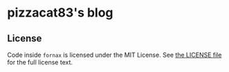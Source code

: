 # pizzacat83's blog

## License

Code inside `fornax` is licensed under the MIT License. See [the LICENSE file](./fornax/LICENSE.md) for the full license text.

